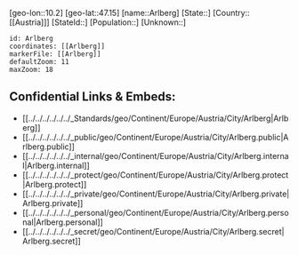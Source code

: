 ﻿---
location: [47.15,10.2]
mapzoom: [7,12] 
mapmarker: city 
type: City
tags:
- geo/City


SpocWebEntityId: 28871
isDeleted: false
confidential: public

---
[geo-lon::10.2]
[geo-lat::47.15]
[name::Arlberg]
[State::]
[Country::[[Austria]]]
[StateId::]
[Population::]
[Unknown::]


```leaflet
id: Arlberg
coordinates: [[Arlberg]]
markerFile: [[Arlberg]]
defaultZoom: 11 
maxZoom: 18
```


## Confidential Links & Embeds: 
- [[../../../../../../_Standards/geo/Continent/Europe/Austria/City/Arlberg|Arlberg]] 
- [[../../../../../../_public/geo/Continent/Europe/Austria/City/Arlberg.public|Arlberg.public]] 
- [[../../../../../../_internal/geo/Continent/Europe/Austria/City/Arlberg.internal|Arlberg.internal]] 
- [[../../../../../../_protect/geo/Continent/Europe/Austria/City/Arlberg.protect|Arlberg.protect]] 
- [[../../../../../../_private/geo/Continent/Europe/Austria/City/Arlberg.private|Arlberg.private]] 
- [[../../../../../../_personal/geo/Continent/Europe/Austria/City/Arlberg.personal|Arlberg.personal]] 
- [[../../../../../../_secret/geo/Continent/Europe/Austria/City/Arlberg.secret|Arlberg.secret]] 
